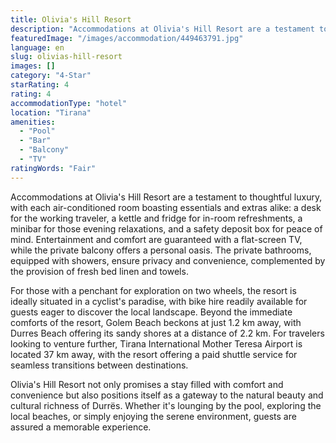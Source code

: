 ```yaml
---
title: Olivia's Hill Resort
description: "Accommodations at Olivia's Hill Resort are a testament to thoughtful luxury, with each air-conditioned room boasting essentials and extras alike: a desk for the working traveler, a kettle and fridge for in-room refreshments, a minibar for those evening relaxations, and a safety deposit box for peace of mind."
featuredImage: "/images/accommodation/449463791.jpg"
language: en
slug: olivias-hill-resort
images: []
category: "4-Star"
starRating: 4
rating: 4
accommodationType: "hotel"
location: "Tirana"
amenities:
  - "Pool"
  - "Bar"
  - "Balcony"
  - "TV"
ratingWords: "Fair"
---
```


Accommodations at Olivia's Hill Resort are a testament to thoughtful luxury, with each air-conditioned room boasting essentials and extras alike: a desk for the working traveler, a kettle and fridge for in-room refreshments, a minibar for those evening relaxations, and a safety deposit box for peace of mind. Entertainment and comfort are guaranteed with a flat-screen TV, while the private balcony offers a personal oasis. The private bathrooms, equipped with showers, ensure privacy and convenience, complemented by the provision of fresh bed linen and towels.

For those with a penchant for exploration on two wheels, the resort is ideally situated in a cyclist's paradise, with bike hire readily available for guests eager to discover the local landscape. Beyond the immediate comforts of the resort, Golem Beach beckons at just 1.2 km away, with Durres Beach offering its sandy shores at a distance of 2.2 km. For travelers looking to venture further, Tirana International Mother Teresa Airport is located 37 km away, with the resort offering a paid shuttle service for seamless transitions between destinations.

Olivia's Hill Resort not only promises a stay filled with comfort and convenience but also positions itself as a gateway to the natural beauty and cultural richness of Durrës. Whether it's lounging by the pool, exploring the local beaches, or simply enjoying the serene environment, guests are assured a memorable experience.

